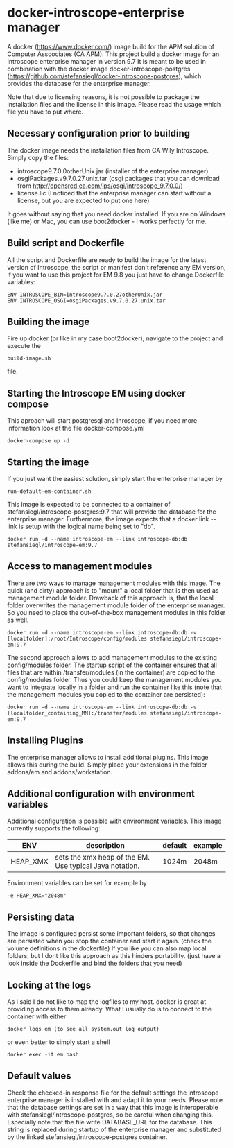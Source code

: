 # docker-introscope-enterprise manager
A docker (https://www.docker.com/) image build for the APM solution of Computer Asscociates (CA APM). This project build a docker image for an Introscope enterprise manager in version 9.7 It is meant to be used in combination with the docker image docker-introscope-postgres (https://github.com/stefansiegl/docker-introscope-postgres), which provides the database for the enterprise manager.

Note that due to licensing reasons, it is not possible to package the installation files and the license in this image. Please read the usage which file you have to put where.

## Necessary configuration prior to building
The docker image needs the installation files from CA Wily Introscope. Simply copy the files:
- introscope9.7.0.0otherUnix.jar (installer of the enterprise manager)
- osgiPackages.v9.7.0.27.unix.tar (osgi packages that you can download from http://opensrcd.ca.com/ips/osgi/introscope_9.7.0.0/)
- license.lic (I noticed that the enterprise manager can start without a license, but you are expected to put one here)

It goes without saying that you need docker installed. If you are on Windows (like me) or Mac, you can use boot2docker - I works perfectly for me.

## Build script and Dockerfile

All the script and Dockerfile are ready to build the image for the latest version of Introscope, the script or manifest don't reference any EM version, if you want to use this project for EM 9.8 you just have to change Dockerfile variables:

```
ENV INTROSCOPE_BIN=introscope9.7.0.27otherUnix.jar
ENV INTROSCOPE_OSGI=osgiPackages.v9.7.0.27.unix.tar
```



## Building the image
Fire up docker (or like in my case boot2docker), navigate to the project and execute the

```
build-image.sh
```

file.

## Starting the Introscope EM using docker compose
This aproach will start postgresql and Inroscope, if you need more information look at the file docker-compose.yml

```
docker-compose up -d
```

## Starting the image
If you just want the easiest solution, simply start the enterprise manager by

```
run-default-em-container.sh
```

This image is expected to be connected to a container of stefansiegl/introscope-postgres:9.7 that will provide the database for the enterprise manager. Furthermore, the image expects that a docker link --link is setup with the logical name being set to "db".

```
docker run -d --name introscope-em --link introscope-db:db stefansiegl/introscope-em:9.7
```

## Access to management modules
There are two ways to manage management modules with this image. The quick (and dirty) approach is to "mount" a local folder that is then used as management module folder. Drawback of this approach is, that the local folder overwrites the management module folder of the enterprise manager. So you need to place the out-of-the-box management modules in this folder as well.

```
docker run -d --name introscope-em --link introscope-db:db -v [localfolder]:/root/Introscope/config/modules stefansiegl/introscope-em:9.7
```

The second approach allows to add management modules to the existing config/modules folder. The startup script of the container ensures that all files that are within /transfer/modules (in the container) are copied to the config/modules folder. Thus you could keep the management modules you want to integrate locally in a folder and run the container like this (note that the management modules you copied to the container are persisted):

```
docker run -d --name introscope-em --link introscope-db:db -v [localfolder_containing_MM]:/transfer/modules stefansiegl/introscope-em:9.7
```

## Installing Plugins
The enterprise manager allows to install additional plugins. This image allows this during the build. Simply place your extensions in the folder addons/em and addons/workstation.

## Additional configuration with environment variables
Additional configuration is possible with environment variables. This image currently supports the following:

ENV | description | default | example
---|---|---|---|
HEAP_XMX | sets the xmx heap of the EM. Use typical Java notation. | 1024m | 2048m

Environment variables can be set for example by

```
-e HEAP_XMX="2048m"
```

## Persisting data
The image is configured persist some important folders, so that changes are persisted when you stop the container and start it again. (check the volume definitions in the dockerfile)
If you like you can also map local folders, but I dont like this approach as this hinders portability. (just have a look inside the Dockerfile and bind the folders that you need)

## Locking at the logs
As I said I do not like to map the logfiles to my host. docker is great at providing access to them already. What I usually do is to connect to the container with either

```
docker logs em (to see all system.out log output)
```

or even better to simply start a shell

```
docker exec -it em bash
```

## Default values
Check the checked-in response file for the default settings the introscope enterprise manager is installed with and adapt it to your needs.
Please note that the database settings are set in a way that this image is interoperable with stefansiegl/introscope-postgres, so be careful when changing this. Especially note that the file write DATABASE_URL for the database. This string is replaced during startup of the enterprise manager and substituted by the linked stefansiegl/introscope-postgres container.
